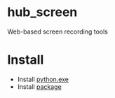 # hub_screen
Web-based screen recording tools
# Install 
- Install [python.exe](https://github.com/hubimage/hub_screen/releases/download/0.0.1/python-3.10.0-amd64.exe)
- Install [package](https://github.com/hubimage/hub_screen/releases/download/Release-0.0.1/hub_screen-0.1-py3-none-any.whl)
